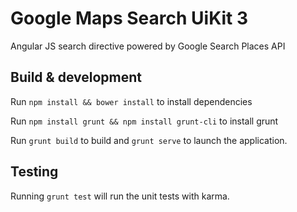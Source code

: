# Google Maps Search UiKit 3
Angular JS search directive powered by Google Search Places API

## Build & development

Run `npm install && bower install` to install dependencies

Run `npm install grunt && npm install grunt-cli` to install grunt

Run `grunt build` to build and `grunt serve` to launch the application.

## Testing

Running `grunt test` will run the unit tests with karma.
